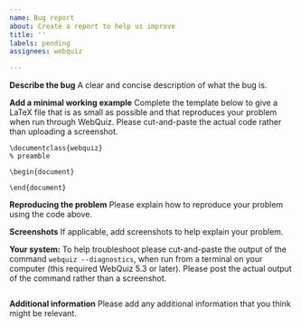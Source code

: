 ```yaml
---
name: Bug report
about: Create a report to help us improve
title: ''
labels: pending
assignees: webquiz

---
```


**Describe the bug**
A clear and concise description of what the bug is.

**Add a minimal working example**
Complete the template below to give a LaTeX file that is as small as possible and that reproduces your problem when run through WebQuiz. Please cut-and-paste the actual code rather than uploading a screenshot.

```
\documentclass{webquiz}
% preamble

\begin{document}

\end{document}
```

**Reproducing the problem**
Please explain how to reproduce your problem using the code above.

**Screenshots**
If applicable, add screenshots to help explain your problem.

**Your system:**
To help troubleshoot please cut-and-paste the output of the command `webquiz --diagnostics`, when run from a terminal on your computer (this required WebQuiz 5.3 or later). Please post the actual output of the command rather than a screenshot.

```

```


**Additional information**
Please add any additional information that you think might be relevant.
